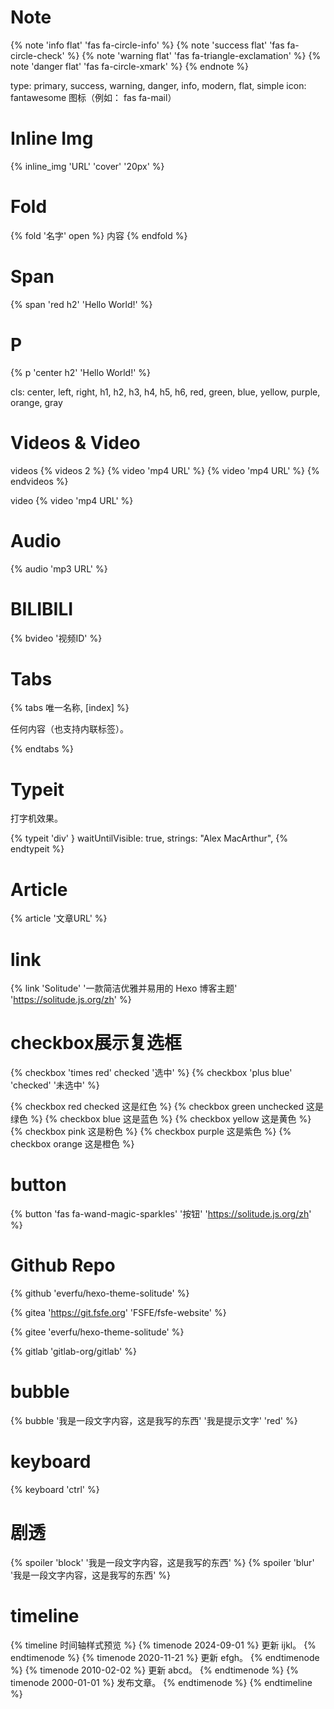 # Note


{% note 'info flat' 'fas fa-circle-info' %}
{% note 'success flat' 'fas fa-circle-check' %}
{% note 'warning flat' 'fas fa-triangle-exclamation' %}
{% note 'danger flat' 'fas fa-circle-xmark' %}
{% endnote %}


type: primary, success, warning, danger, info, modern, flat, simple
icon: fantawesome 图标（例如： fas fa-mail）


# Inline Img

{% inline_img 'URL' 'cover' '20px' %}


# Fold


{% fold '名字' open %}
内容
{% endfold %}


# Span

{% span 'red h2' 'Hello World!' %}


# P


{% p 'center h2' 'Hello World!' %}

cls: center, left, right, h1, h2, h3, h4, h5, h6, red, green, blue, yellow, purple, orange, gray

# Videos & Video

videos
{% videos 2 %}
{% video 'mp4 URL' %}
{% video 'mp4 URL' %}
{% endvideos %}



video
{% video 'mp4 URL' %}


# Audio

{% audio 'mp3 URL' %}


# BILIBILI


{% bvideo '视频ID' %}


# Tabs


{% tabs 唯一名称, [index] %}

<!-- tab [唯一Tab] [@icon] -->

任何内容（也支持内联标签）。

<!-- endtab -->

{% endtabs %}


# Typeit

打字机效果。


{% typeit 'div' }
waitUntilVisible: true,
strings: "Alex MacArthur",
{% endtypeit %}


# Article


{% article '文章URL' %}


# link
{% link 'Solitude' '一款简洁优雅并易用的 Hexo 博客主题' 'https://solitude.js.org/zh' %}

# checkbox展示复选框

{% checkbox 'times red' checked '选中' %}
{% checkbox 'plus blue' 'checked' '未选中' %}

{% checkbox red checked 这是红色 %}
{% checkbox green unchecked 这是绿色 %}
{% checkbox blue 这是蓝色 %}
{% checkbox yellow 这是黄色 %}
{% checkbox pink 这是粉色 %}
{% checkbox purple 这是紫色 %}
{% checkbox orange 这是橙色 %}

# button

{% button 'fas fa-wand-magic-sparkles' '按钮' 'https://solitude.js.org/zh' %}

# Github Repo

{% github 'everfu/hexo-theme-solitude' %}

{% gitea 'https://git.fsfe.org' 'FSFE/fsfe-website' %}

{% gitee 'everfu/hexo-theme-solitude' %}

{% gitlab 'gitlab-org/gitlab' %}

# bubble

{% bubble '我是一段文字内容，这是我写的东西' '我是提示文字' 'red' %}

# keyboard

{% keyboard 'ctrl' %}


# 剧透

{% spoiler 'block' '我是一段文字内容，这是我写的东西' %}
{% spoiler 'blur' '我是一段文字内容，这是我写的东西' %}

# timeline

{% timeline 时间轴样式预览 %}
{% timenode 2024-09-01 %}
更新 ijkl。
{% endtimenode %}
{% timenode 2020-11-21 %}
更新 efgh。
{% endtimenode %}
{% timenode 2010-02-02 %}
更新 abcd。
{% endtimenode %}
{% timenode 2000-01-01 %}
发布文章。
{% endtimenode %}
{% endtimeline %}

